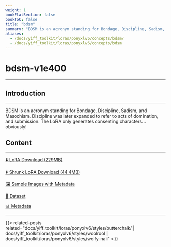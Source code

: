 ```yaml
---
weight: 1
bookFlatSection: false
bookToC: false
title: "bdsm"
summary: "BDSM is an acronym standing for Bondage, Discipline, Sadism, and Masochism."
aliases:
  - /docs/yiff_toolkit/loras/ponyxlv6/concepts/bdsm/
  - /docs/yiff_toolkit/loras/ponyxlv6/concepts/bdsm
---
```


<!--markdownlint-disable MD025 MD033 -->

# bdsm-v1e400

---

## Introduction

---

BDSM is an acronym standing for Bondage, Discipline, Sadism, and Masochism. Discipline was later expanded to refer to acts of domination, and submission. The LoRA only generates consenting characters... obviously!

## Content

---

[⬇️ LoRA Download (229MB)](https://huggingface.co/k4d3/yiff_toolkit/resolve/main/ponyxl_loras/bdsm-v1e400.safetensors?download=true)

[⬇️ Shrunk LoRA Download (44.4MB)](https://huggingface.co/k4d3/yiff_toolkit/resolve/main/ponyxl_loras_shrunk_2/bdsm-v1e400_frockpt1_th-3.55.safetensors?download=true)

[🖼️ Sample Images with Metadata](https://huggingface.co/k4d3/yiff_toolkit/tree/main/static/{})

[📐 Dataset](https://huggingface.co/datasets/k4d3/furry/tree/main/bdsm)

[📊 Metadata](https://huggingface.co/k4d3/yiff_toolkit/raw/main/ponyxl_loras/bdsm-v1e400.json)

---

<!--
HUGO_SEARCH_EXCLUDE_START
-->
{{< related-posts related="docs/yiff_toolkit/loras/ponyxlv6/styles/butterchalk/ | docs/yiff_toolkit/loras/ponyxlv6/styles/woolrool | docs/yiff_toolkit/loras/ponyxlv6/styles/wolfy-nail" >}}
<!--
HUGO_SEARCH_EXCLUDE_END
-->
